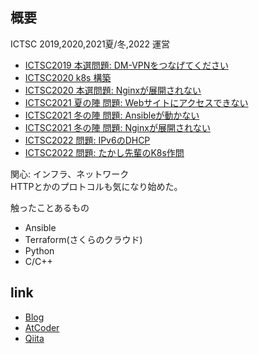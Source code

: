 
## 概要
ICTSC 2019,2020,2021夏/冬,2022 運営  
- [ICTSC2019 本選問題: DM-VPNをつなげてください](https://blog.icttoracon.net/?p=3127)
- [ICTSC2020 k8s 構築](https://blog.icttoracon.net/?p=3319)
- [ICTSC2020 本選問題: Nginxが展開されない](https://blog.icttoracon.net/?p=3511)
- [ICTSC2021 夏の陣 問題: Webサイトにアクセスできない](https://blog.icttoracon.net/?p=3416)
- [ICTSC2021 冬の陣 問題: Ansibleが動かない ](https://blog.icttoracon.net/?p=3513)
- [ICTSC2021 冬の陣 問題: Nginxが展開されない ](https://blog.icttoracon.net/?p=3511)
- [ICTSC2022 問題: IPv6のDHCP](https://blog.icttoracon.net/?p=3646)
- [ICTSC2022 問題: たかし先輩のK8s作問](https://blog.icttoracon.net/?p=3604)

関心: インフラ、ネットワーク  
HTTPとかのプロトコルも気になり始めた。
  
触ったことあるもの
- Ansible
- Terraform(さくらのクラウド)
- Python
- C/C++
  
## link
- [Blog](yokanyukari.hatenablog.com)  
- [AtCoder](https://atcoder.jp/users/yo_kanyukari)  
- [Qiita](https://qiita.com/yo_kanyukari)  
